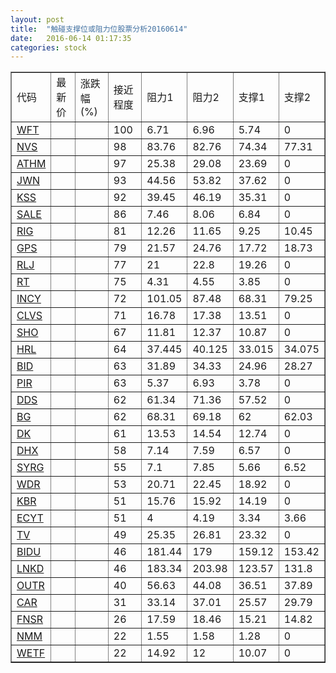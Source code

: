 ```yaml
---
layout: post
title:  "触碰支撑位或阻力位股票分析20160614"
date:   2016-06-14 01:17:35
categories: stock
---
```

<script type="text/javascript">
var stockList = []
stockList.push('gb_wft');
stockList.push('gb_nvs');
stockList.push('gb_athm');
stockList.push('gb_jwn');
stockList.push('gb_kss');
stockList.push('gb_sale');
stockList.push('gb_rig');
stockList.push('gb_gps');
stockList.push('gb_rlj');
stockList.push('gb_rt');
stockList.push('gb_incy');
stockList.push('gb_clvs');
stockList.push('gb_sho');
stockList.push('gb_hrl');
stockList.push('gb_bid');
stockList.push('gb_pir');
stockList.push('gb_dds');
stockList.push('gb_bg');
stockList.push('gb_dk');
stockList.push('gb_dhx');
stockList.push('gb_syrg');
stockList.push('gb_wdr');
stockList.push('gb_kbr');
stockList.push('gb_ecyt');
stockList.push('gb_tv');
stockList.push('gb_bidu');
stockList.push('gb_lnkd');
stockList.push('gb_outr');
stockList.push('gb_car');
stockList.push('gb_fnsr');
stockList.push('gb_nmm');
stockList.push('gb_wetf');
</script>
<table border="1">
 <tr>
 <td>代码</td>
 <td>最新价</td>
 <td>涨跌幅(%)</td>
 <td>接近程度</td>
 <td>阻力1</td>
 <td>阻力2</td>
 <td>支撑1</td>
 <td>支撑2</td>
</tr>
  <tr id="wft" class="red">
  <td><a href="http://stock.finance.sina.com.cn/usstock/quotes/WFT.html" target="_blank">WFT</a></td><td></td><td></td><td>100</td><td>6.71</td><td>6.96</td><td>5.74</td><td>0</td></tr>
  <tr id="nvs" class="green">
  <td><a href="http://stock.finance.sina.com.cn/usstock/quotes/NVS.html" target="_blank">NVS</a></td><td></td><td></td><td>98</td><td>83.76</td><td>82.76</td><td>74.34</td><td>77.31</td></tr>
  <tr id="athm" class="red">
  <td><a href="http://stock.finance.sina.com.cn/usstock/quotes/ATHM.html" target="_blank">ATHM</a></td><td></td><td></td><td>97</td><td>25.38</td><td>29.08</td><td>23.69</td><td>0</td></tr>
  <tr id="jwn" class="green">
  <td><a href="http://stock.finance.sina.com.cn/usstock/quotes/JWN.html" target="_blank">JWN</a></td><td></td><td></td><td>93</td><td>44.56</td><td>53.82</td><td>37.62</td><td>0</td></tr>
  <tr id="kss" class="green">
  <td><a href="http://stock.finance.sina.com.cn/usstock/quotes/KSS.html" target="_blank">KSS</a></td><td></td><td></td><td>92</td><td>39.45</td><td>46.19</td><td>35.31</td><td>0</td></tr>
  <tr id="sale" class="green">
  <td><a href="http://stock.finance.sina.com.cn/usstock/quotes/SALE.html" target="_blank">SALE</a></td><td></td><td></td><td>86</td><td>7.46</td><td>8.06</td><td>6.84</td><td>0</td></tr>
  <tr id="rig" class="green">
  <td><a href="http://stock.finance.sina.com.cn/usstock/quotes/RIG.html" target="_blank">RIG</a></td><td></td><td></td><td>81</td><td>12.26</td><td>11.65</td><td>9.25</td><td>10.45</td></tr>
  <tr id="gps" class="green">
  <td><a href="http://stock.finance.sina.com.cn/usstock/quotes/GPS.html" target="_blank">GPS</a></td><td></td><td></td><td>79</td><td>21.57</td><td>24.76</td><td>17.72</td><td>18.73</td></tr>
  <tr id="rlj" class="red">
  <td><a href="http://stock.finance.sina.com.cn/usstock/quotes/RLJ.html" target="_blank">RLJ</a></td><td></td><td></td><td>77</td><td>21</td><td>22.8</td><td>19.26</td><td>0</td></tr>
  <tr id="rt" class="green">
  <td><a href="http://stock.finance.sina.com.cn/usstock/quotes/RT.html" target="_blank">RT</a></td><td></td><td></td><td>75</td><td>4.31</td><td>4.55</td><td>3.85</td><td>0</td></tr>
  <tr id="incy" class="green">
  <td><a href="http://stock.finance.sina.com.cn/usstock/quotes/INCY.html" target="_blank">INCY</a></td><td></td><td></td><td>72</td><td>101.05</td><td>87.48</td><td>68.31</td><td>79.25</td></tr>
  <tr id="clvs" class="green">
  <td><a href="http://stock.finance.sina.com.cn/usstock/quotes/CLVS.html" target="_blank">CLVS</a></td><td></td><td></td><td>71</td><td>16.78</td><td>17.38</td><td>13.51</td><td>0</td></tr>
  <tr id="sho" class="red">
  <td><a href="http://stock.finance.sina.com.cn/usstock/quotes/SHO.html" target="_blank">SHO</a></td><td></td><td></td><td>67</td><td>11.81</td><td>12.37</td><td>10.87</td><td>0</td></tr>
  <tr id="hrl" class="green">
  <td><a href="http://stock.finance.sina.com.cn/usstock/quotes/HRL.html" target="_blank">HRL</a></td><td></td><td></td><td>64</td><td>37.445</td><td>40.125</td><td>33.015</td><td>34.075</td></tr>
  <tr id="bid" class="red">
  <td><a href="http://stock.finance.sina.com.cn/usstock/quotes/BID.html" target="_blank">BID</a></td><td></td><td></td><td>63</td><td>31.89</td><td>34.33</td><td>24.96</td><td>28.27</td></tr>
  <tr id="pir" class="red">
  <td><a href="http://stock.finance.sina.com.cn/usstock/quotes/PIR.html" target="_blank">PIR</a></td><td></td><td></td><td>63</td><td>5.37</td><td>6.93</td><td>3.78</td><td>0</td></tr>
  <tr id="dds" class="green">
  <td><a href="http://stock.finance.sina.com.cn/usstock/quotes/DDS.html" target="_blank">DDS</a></td><td></td><td></td><td>62</td><td>61.34</td><td>71.36</td><td>57.52</td><td>0</td></tr>
  <tr id="bg" class="green">
  <td><a href="http://stock.finance.sina.com.cn/usstock/quotes/BG.html" target="_blank">BG</a></td><td></td><td></td><td>62</td><td>68.31</td><td>69.18</td><td>62</td><td>62.03</td></tr>
  <tr id="dk" class="green">
  <td><a href="http://stock.finance.sina.com.cn/usstock/quotes/DK.html" target="_blank">DK</a></td><td></td><td></td><td>61</td><td>13.53</td><td>14.54</td><td>12.74</td><td>0</td></tr>
  <tr id="dhx" class="red">
  <td><a href="http://stock.finance.sina.com.cn/usstock/quotes/DHX.html" target="_blank">DHX</a></td><td></td><td></td><td>58</td><td>7.14</td><td>7.59</td><td>6.57</td><td>0</td></tr>
  <tr id="syrg" class="green">
  <td><a href="http://stock.finance.sina.com.cn/usstock/quotes/SYRG.html" target="_blank">SYRG</a></td><td></td><td></td><td>55</td><td>7.1</td><td>7.85</td><td>5.66</td><td>6.52</td></tr>
  <tr id="wdr" class="green">
  <td><a href="http://stock.finance.sina.com.cn/usstock/quotes/WDR.html" target="_blank">WDR</a></td><td></td><td></td><td>53</td><td>20.71</td><td>22.45</td><td>18.92</td><td>0</td></tr>
  <tr id="kbr" class="green">
  <td><a href="http://stock.finance.sina.com.cn/usstock/quotes/KBR.html" target="_blank">KBR</a></td><td></td><td></td><td>51</td><td>15.76</td><td>15.92</td><td>14.19</td><td>0</td></tr>
  <tr id="ecyt" class="red">
  <td><a href="http://stock.finance.sina.com.cn/usstock/quotes/ECYT.html" target="_blank">ECYT</a></td><td></td><td></td><td>51</td><td>4</td><td>4.19</td><td>3.34</td><td>3.66</td></tr>
  <tr id="tv" class="red">
  <td><a href="http://stock.finance.sina.com.cn/usstock/quotes/TV.html" target="_blank">TV</a></td><td></td><td></td><td>49</td><td>25.35</td><td>26.81</td><td>23.32</td><td>0</td></tr>
  <tr id="bidu" class="green">
  <td><a href="http://stock.finance.sina.com.cn/usstock/quotes/BIDU.html" target="_blank">BIDU</a></td><td></td><td></td><td>46</td><td>181.44</td><td>179</td><td>159.12</td><td>153.42</td></tr>
  <tr id="lnkd" class="green">
  <td><a href="http://stock.finance.sina.com.cn/usstock/quotes/LNKD.html" target="_blank">LNKD</a></td><td></td><td></td><td>46</td><td>183.34</td><td>203.98</td><td>123.57</td><td>131.8</td></tr>
  <tr id="outr" class="green">
  <td><a href="http://stock.finance.sina.com.cn/usstock/quotes/OUTR.html" target="_blank">OUTR</a></td><td></td><td></td><td>40</td><td>56.63</td><td>44.08</td><td>36.51</td><td>37.89</td></tr>
  <tr id="car" class="red">
  <td><a href="http://stock.finance.sina.com.cn/usstock/quotes/CAR.html" target="_blank">CAR</a></td><td></td><td></td><td>31</td><td>33.14</td><td>37.01</td><td>25.57</td><td>29.79</td></tr>
  <tr id="fnsr" class="red">
  <td><a href="http://stock.finance.sina.com.cn/usstock/quotes/FNSR.html" target="_blank">FNSR</a></td><td></td><td></td><td>26</td><td>17.59</td><td>18.46</td><td>15.21</td><td>14.82</td></tr>
  <tr id="nmm" class="green">
  <td><a href="http://stock.finance.sina.com.cn/usstock/quotes/NMM.html" target="_blank">NMM</a></td><td></td><td></td><td>22</td><td>1.55</td><td>1.58</td><td>1.28</td><td>0</td></tr>
  <tr id="wetf" class="green">
  <td><a href="http://stock.finance.sina.com.cn/usstock/quotes/WETF.html" target="_blank">WETF</a></td><td></td><td></td><td>22</td><td>14.92</td><td>12</td><td>10.07</td><td>0</td></tr>
</table>
